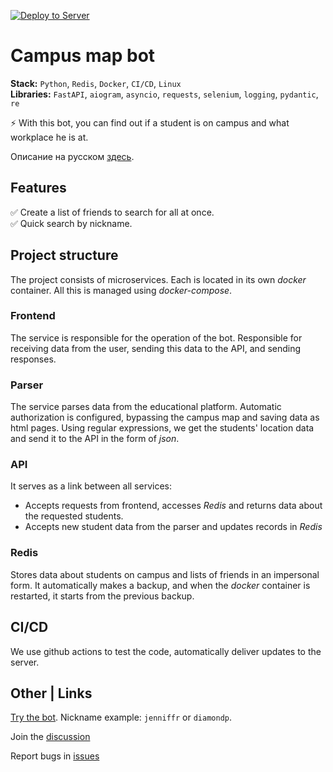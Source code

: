[![Deploy to Server](https://github.com/DrVeles/friends_bot/actions/workflows/deploy.yml/badge.svg?branch=develop)](https://github.com/DrVeles/friends_bot/actions/workflows/deploy.yml)
# Campus map bot

**Stack:** `Python`, `Redis`, `Docker`, `CI/CD`, `Linux` <br>
**Libraries:** `FastAPI`, `aiogram`, `asyncio`, `requests`, `selenium`, `logging`, `pydantic`, `re`

⚡ With this bot, you can find out if a student is on campus and what workplace he is at.

Описание на русском [здесь](./readme_rus.md).

## Features

✅ Create a list of friends to search for all at once. <br>
✅ Quick search by nickname.

## Project structure

The project consists of microservices. Each is located in its own *docker* container. All this is managed using *docker-compose*. 

### Frontend 
The service is responsible for the operation of the bot. Responsible for receiving data from the user, sending this data to the API, and sending responses. 

### Parser
The service parses data from the educational platform.
Automatic authorization is configured, bypassing the campus map and saving data as html pages. Using regular expressions, we get the students' location data and send it to the API in the form of *json*. 
  
### API
It serves as a link between all services:
- Accepts requests from frontend, accesses *Redis* and returns data about the requested students.
- Accepts new student data from the parser and updates records in *Redis*
  
### Redis
Stores data about students on campus and lists of friends in an impersonal form. It automatically makes a backup, and when the *docker* container is restarted, it starts from the previous backup.
  
## CI/CD
We use github actions to test the code, automatically deliver updates to the server.
 
## Other | Links

[Try the bot](https://t.me/kzn_campus_map_bot ). Nickname example: `jenniffr` or `diamondp`.

Join the [discussion](https://github.com/DrVeles/campus_map_bot/discussions )

Report bugs in [issues](https://github.com/DrVeles/campus_map_bot/issues )

